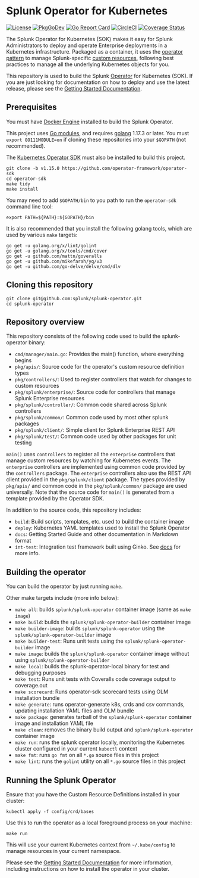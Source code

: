 # Splunk Operator for Kubernetes

[![License](https://img.shields.io/:license-apache-blue.svg)](http://www.apache.org/licenses/LICENSE-2.0.html)
[![PkgGoDev](https://pkg.go.dev/badge/github.com/splunk/splunk-operator)](https://pkg.go.dev/github.com/splunk/splunk-operator)
[![Go Report Card](https://goreportcard.com/badge/github.com/splunk/splunk-operator)](https://goreportcard.com/report/github.com/splunk/splunk-operator)
[![CircleCI](https://circleci.com/gh/splunk/splunk-operator/tree/master.svg?style=shield)](https://circleci.com/gh/splunk/splunk-operator/tree/master)
[![Coverage Status](https://coveralls.io/repos/github/splunk/splunk-operator/badge.svg?branch=master)](https://coveralls.io/github/splunk/splunk-operator?branch=master)

The Splunk Operator for Kubernetes (SOK) makes it easy for Splunk
Administrators to deploy and operate Enterprise deployments in a Kubernetes
infrastructure. Packaged as a container, it uses the
[operator pattern](https://kubernetes.io/docs/concepts/extend-kubernetes/operator/)
to manage Splunk-specific [custom resources](https://kubernetes.io/docs/concepts/extend-kubernetes/api-extension/custom-resources/),
following best practices to manage all the underlying Kubernetes objects for you. 

This repository is used to build the Splunk
[Operator](https://kubernetes.io/docs/concepts/extend-kubernetes/operator/)
for Kubernetes (SOK). If you are just looking for documentation on how to
deploy and use the latest release, please see the
[Getting Started Documentation](docs/README.md).


## Prerequisites

You must have [Docker Engine](https://docs.docker.com/install/) installed to
build the Splunk Operator.

This project uses [Go modules](https://blog.golang.org/using-go-modules),
and requires [golang](https://golang.org/doc/install) 1.17.3 or later.
You must `export GO111MODULE=on` if cloning these repositories into your
`$GOPATH` (not recommended).

The [Kubernetes Operator SDK](https://github.com/operator-framework/operator-sdk)
must also be installed to build this project.

```
git clone -b v1.15.0 https://github.com/operator-framework/operator-sdk
cd operator-sdk
make tidy
make install
```

You may need to add `$GOPATH/bin` to you path to run the `operator-sdk`
command line tool:

```
export PATH=${PATH}:${GOPATH}/bin
```

It is also recommended that you install the following golang tools,
which are used by various `make` targets:

```
go get -u golang.org/x/lint/golint
go get -u golang.org/x/tools/cmd/cover
go get -u github.com/mattn/goveralls
go get -u github.com/mikefarah/yq/v3
go get -u github.com/go-delve/delve/cmd/dlv
```


## Cloning this repository

```
git clone git@github.com:splunk/splunk-operator.git
cd splunk-operator
```


## Repository overview

This repository consists of the following code used to build the splunk-operator binary:

* `cmd/manager/main.go`: Provides the main() function, where everything begins
* `pkg/apis/`: Source code for the operator's custom resource definition types
* `pkg/controllers/`: Used to register controllers that watch for changes to custom resources
* `pkg/splunk/enterprise/`: Source code for controllers that manage Splunk Enterprise resources
* `pkg/splunk/controller/`: Common code shared across Splunk controllers
* `pkg/splunk/common/`: Common code used by most other splunk packages
* `pkg/splunk/client/`: Simple client for Splunk Enterprise REST API
* `pkg/splunk/test/`: Common code used by other packages for unit testing

`main()` uses `controllers` to register all the `enterprise` controllers
that manage custom resources by watching for Kubernetes events.
The `enterprise`  controllers are implemented using common code provided
by the `controllers` package. The `enterprise` controllers also use the REST API client
provided in the `pkg/splunk/client` package. The types provided by `pkg/apis/` and
common code in the `pkg/splunk/common/` package are used universally. Note that the
source code for `main()` is generated from a template provided by the Operator SDK.

In addition to the source code, this repository includes:

* `build`: Build scripts, templates, etc. used to build the container image
* `deploy`: Kubernetes YAML templates used to install the Splunk Operator
* `docs`: Getting Started Guide and other documentation in Markdown format
* `int-test`: Integration test framework built using Ginko. See [docs](test/README.md) for more info.


## Building the operator

You can build the operator by just running `make`.

Other make targets include (more info below):

* `make all`: builds `splunk/splunk-operator` container image (same as `make image`)
* `make build`: builds the `splunk/splunk-operator-builder` container image
* `make builder-image`: builds `splunk/splunk-operator` using the `splunk/splunk-operator-builder` image
* `make builder-test`: Runs unit tests using the `splunk/splunk-operator-builder` image
* `make image`: builds the `splunk/splunk-operator` container image without using `splunk/splunk-operator-builder`
* `make local`: builds the splunk-operator-local binary for test and debugging purposes
* `make test`: Runs unit tests with Coveralls code coverage output to coverage.out
* `make scorecard`: Runs operator-sdk scorecard tests using OLM installation bundle
* `make generate`: runs operator-generate k8s, crds and csv commands, updating installation YAML files and OLM bundle
* `make package`: generates tarball of the `splunk/splunk-operator` container image and installation YAML file
* `make clean`: removes the binary build output and `splunk/splunk-operator` container image
* `make run`: runs the splunk operator locally, monitoring the Kubernetes cluster configured in your current `kubectl` context
* `make fmt`: runs `go fmt` on all `*.go` source files in this project
* `make lint`: runs the `golint` utility on all `*.go` source files in this project


## Running the Splunk Operator

Ensure that you have the Custom Resource Definitions installed in your cluster:

```
kubectl apply -f config/crd/bases
```

Use this to run the operator as a local foreground process on your machine:

```
make run
```

This will use your current Kubernetes context from `~/.kube/config` to manage
resources in your current namespace.

Please see the [Getting Started Documentation](docs/README.md) for more
information, including instructions on how to install the operator in your
cluster.
